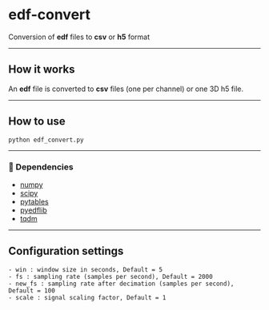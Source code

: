# edf-convert
Conversion of **edf** files to **csv** or **h5** format

---
## How it works
An **edf** file is converted to **csv** files (one per channel) or one 3D h5 file.

---
## How to use
    python edf_convert.py
    
---
### :snake: Dependencies

- [numpy](https://numpy.org/)
- [scipy](https://www.scipy.org/)
- [pytables](https://www.pytables.org/)
- [pyedflib](https://pyedflib.readthedocs.io/en/latest/)
- [tqdm](https://github.com/tqdm/tqdm)

---
## Configuration settings

    - win : window size in seconds, Default = 5
    - fs : sampling rate (samples per second), Default = 2000
    - new_fs : sampling rate after decimation (samples per second), Default = 100
    - scale : signal scaling factor, Default = 1

